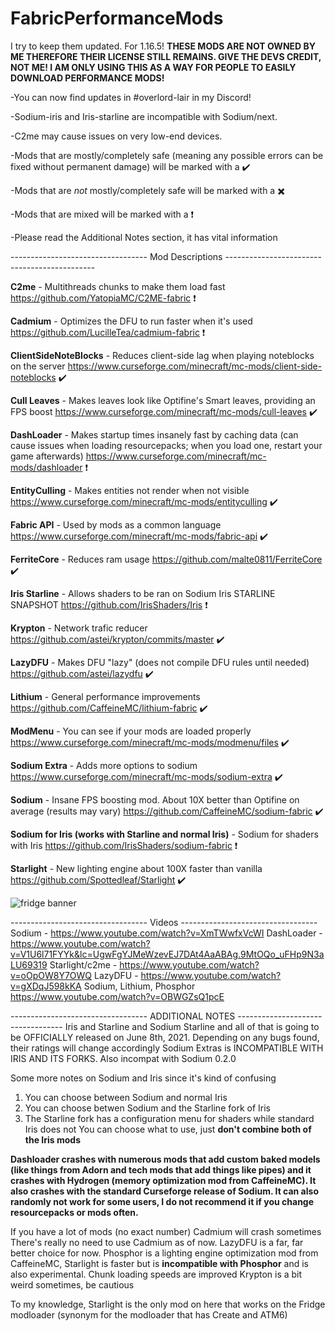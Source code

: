# FabricPerformanceMods
I try to keep them updated. For 1.16.5!
**THESE MODS ARE NOT OWNED BY ME THEREFORE THEIR LICENSE STILL REMAINS. GIVE THE DEVS CREDIT, NOT ME! I AM ONLY USING THIS AS A WAY FOR PEOPLE TO EASILY DOWNLOAD PERFORMANCE MODS!**

-You can now find updates in #overlord-lair in my Discord!

-Sodium-iris and Iris-starline are incompatible with Sodium/next.

-C2me may cause issues on very low-end devices.

-Mods that are mostly/completely safe (meaning any possible errors can be fixed without permanent damage) will be marked with a ✔️

-Mods that are *not* mostly/completely safe will be marked with a ✖️

-Mods that are mixed will be marked with a ❗

-Please read the Additional Notes section, it has vital information

---------------------------------- Mod Descriptions ---------------------------------------------

**C2me** - Multithreads chunks to make them load fast https://github.com/YatopiaMC/C2ME-fabric ❗

**Cadmium** - Optimizes the DFU to run faster when it's used https://github.com/LucilleTea/cadmium-fabric ❗

**ClientSideNoteBlocks** - Reduces client-side lag when playing noteblocks on the server https://www.curseforge.com/minecraft/mc-mods/client-side-noteblocks ✔️

**Cull Leaves** - Makes leaves look like Optifine's Smart leaves, providing an FPS boost https://www.curseforge.com/minecraft/mc-mods/cull-leaves ✔️

**DashLoader** - Makes startup times insanely fast by caching data (can cause issues when loading resourcepacks; when you load one, restart your game afterwards) https://www.curseforge.com/minecraft/mc-mods/dashloader  ❗

**EntityCulling** - Makes entities not render when not visible https://www.curseforge.com/minecraft/mc-mods/entityculling ✔️

**Fabric API** - Used by mods as a common language https://www.curseforge.com/minecraft/mc-mods/fabric-api ✔️

**FerriteCore** - Reduces ram usage https://github.com/malte0811/FerriteCore ✔️

**Iris Starline** - Allows shaders to be ran on Sodium Iris STARLINE SNAPSHOT https://github.com/IrisShaders/Iris ❗

**Krypton** - Network trafic reducer https://github.com/astei/krypton/commits/master ✔️

**LazyDFU** - Makes DFU "lazy" (does not compile DFU rules until needed) https://github.com/astei/lazydfu ✔️

**Lithium** - General performance improvements https://github.com/CaffeineMC/lithium-fabric ✔️

**ModMenu** - You can see if your mods are loaded properly https://www.curseforge.com/minecraft/mc-mods/modmenu/files ✔️

**Sodium Extra** - Adds more options to sodium https://www.curseforge.com/minecraft/mc-mods/sodium-extra ✔️

**Sodium** - Insane FPS boosting mod. About 10X better than Optifine on average (results may vary) https://github.com/CaffeineMC/sodium-fabric ✔️

**Sodium for Iris (works with Starline and normal Iris)** - Sodium for shaders with Iris https://github.com/IrisShaders/sodium-fabric ❗

**Starlight** - New lighting engine about 100X faster than vanilla https://github.com/Spottedleaf/Starlight ✔️

![fridge banner](https://user-images.githubusercontent.com/82773235/121904994-ad374100-ccf7-11eb-92bd-7311e7e675b8.png)


---------------------------------- Videos ----------------------------------
Sodium - https://www.youtube.com/watch?v=XmTWwfxVcWI
DashLoader - https://www.youtube.com/watch?v=V1U6l71FYYk&lc=UgwFgYJMeWzevEJ7DAt4AaABAg.9MtOQo_uFHp9N3aLU69319
Starlight/c2me - https://www.youtube.com/watch?v=oOpOW8Y7OWQ
LazyDFU - https://www.youtube.com/watch?v=gXDqJ598kKA
Sodium, Lithium, Phosphor https://www.youtube.com/watch?v=OBWGZsQ1pcE


---------------------------------- ADDITIONAL NOTES ----------------------------------
Iris and Starline and Sodium Starline and all of that is going to be OFFICIALLY released on June 8th, 2021. Depending on any bugs found, their ratings will change accordingly
Sodium Extras is INCOMPATIBLE WITH IRIS AND ITS FORKS. Also incompat with Sodium 0.2.0

Some more notes on Sodium and Iris since it's kind of confusing
1) You can choose between Sodium and normal Iris
2) You can choose betwen Sodium and the Starline fork of Iris
3) The Starline fork has a configuration menu for shaders while standard Iris does not
You can choose what to use, just **don't combine both of the Iris mods**

**Dashloader crashes with numerous mods that add custom baked models (like things from Adorn and tech mods that add things like pipes) and it crashes with Hydrogen (memory optimization mod from CaffeineMC). It also crashes with the standard Curseforge release of Sodium. It can also randomly not work for some users, I do not recommend it if you change resourcepacks or mods often.**

If you have a lot of mods (no exact number) Cadmium will crash sometimes
There's really no need to use Cadmium as of now. LazyDFU is a far, far better choice for now.
Phosphor is a lighting engine optimization mod from CaffeineMC, Starlight is faster but is **incompatible with Phosphor** and is also experimental. Chunk loading speeds are improved
Krypton is a bit weird sometimes, be cautious

To my knowledge, Starlight is the only mod on here that works on the Fridge modloader (synonym for the modloader that has Create and ATM6)

